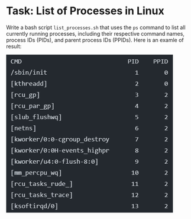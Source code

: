 # Task: List of Processes in Linux

Write a bash script `list_processes.sh` that uses the `ps` command to list all currently running processes, including their respective command names, process IDs (PIDs), and parent process IDs (PPIDs).
Here is an examle of result:

![](./images/example.jpg)
